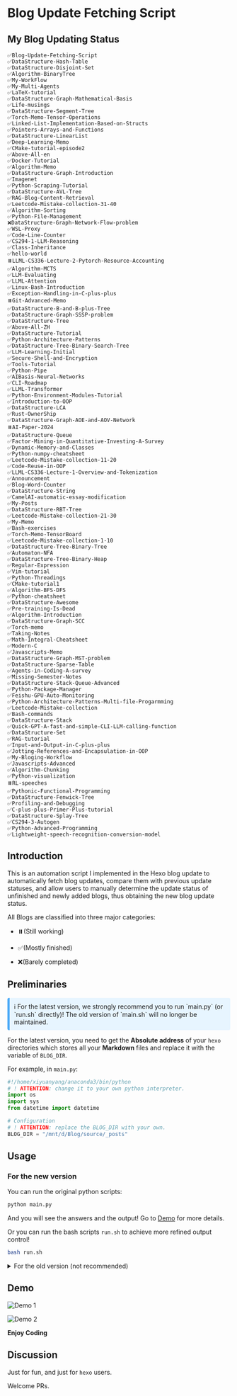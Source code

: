 # Blog Update Fetching Script

## My Blog Updating Status

<!-- BEGIN -->
```text
✅Blog-Update-Fetching-Script
✅DataStructure-Hash-Table
✅DataStructure-Disjoint-Set
✅Algorithm-BinaryTree
✅My-WorkFlow
✅My-Multi-Agents
✅LaTeX-tutorial
✅DataStructure-Graph-Mathematical-Basis
✅Life-musings
✅DataStructure-Segment-Tree
✅Torch-Memo-Tensor-Operations
✅Linked-List-Implementation-Based-on-Structs
✅Pointers-Arrays-and-Functions
✅DataStructure-LinearList
✅Deep-Learning-Memo
✅CMake-tutorial-episode2
✅Above-All-en
✅Docker-Tutorial
✅Algorithm-Memo
✅DataStructure-Graph-Introduction
✅Imagenet
✅Python-Scraping-Tutorial
✅DataStructure-AVL-Tree
✅RAG-Blog-Content-Retrieval
✅Leetcode-Mistake-collection-31-40
✅Algorithm-Sorting
✅Python-File-Management
❌DataStructure-Graph-Network-Flow-problem
✅WSL-Proxy
✅Code-Line-Counter
✅CS294-1-LLM-Reasoning
✅Class-Inheritance
✅hello-world
⏸️LLML-CS336-Lecture-2-Pytorch-Resource-Accounting
✅Algorithm-MCTS
✅LLM-Evaluating
✅LLML-Attention
✅Linux-Bash-Introduction
✅Exception-Handling-in-C-plus-plus
⏸️Git-Advanced-Memo
✅DataStructure-B-and-B-plus-Tree
✅DataStructure-Graph-SSSP-problem
✅DataStructure-Tree
✅Above-All-ZH
✅DataStructure-Tutorial
✅Python-Architecture-Patterns
✅DataStructure-Tree-Binary-Search-Tree
✅LLM-Learning-Initial
✅Secure-Shell-and-Encryption
✅Tools-Tutorial
✅Python-Pipe
✅AIBasis-Neural-Networks
✅CLI-Roadmap
✅LLML-Transformer
✅Python-Environment-Modules-Tutorial
✅Introduction-to-OOP
✅DataStructure-LCA
✅Rust-OwnerShip
✅DataStructure-Graph-AOE-and-AOV-Network
⏸️AI-Paper-2024
✅DataStructure-Queue
✅Factor-Mining-in-Quantitative-Investing-A-Survey
✅Dynamic-Memory-and-Classes
✅Python-numpy-cheatsheet
✅Leetcode-Mistake-collection-11-20
✅Code-Reuse-in-OOP
✅LLML-CS336-Lecture-1-Overview-and-Tokenization
✅Announcement
✅Blog-Word-Counter
✅DataStructure-String
✅CamelAI-automatic-essay-modification
✅My-Posts
✅DataStructure-RBT-Tree
✅Leetcode-Mistake-collection-21-30
✅My-Memo
✅Bash-exercises
✅Torch-Memo-TensorBoard
✅Leetcode-Mistake-collection-1-10
✅DataStructure-Tree-Binary-Tree
✅Automaton-NFA
✅DataStructure-Tree-Binary-Heap
✅Regular-Expression
✅Vim-tutorial
✅Python-Threadings
✅CMake-tutorial1
✅Algorithm-BFS-DFS
✅Python-cheatsheet
✅DataStructure-Awesome
✅Pre-training-Is-Dead
✅Algorithm-Introduction
✅DataStructure-Graph-SCC
✅Torch-memo
✅Taking-Notes
✅Math-Integral-Cheatsheet
✅Modern-C
✅Javascripts-Memo
✅DataStructure-Graph-MST-problem
✅DataStructure-Sparse-Table
✅Agents-in-Coding-A-survey
✅Missing-Semester-Notes
✅DataStructure-Stack-Queue-Advanced
✅Python-Package-Manager
✅Feishu-GPU-Auto-Monitoring
✅Python-Architecture-Patterns-Multi-file-Progarmming
✅Leetcode-Mistake-collection
✅Bash-commands
✅DataStructure-Stack
✅Quick-GPT-A-fast-and-simple-CLI-LLM-calling-function
✅DataStructure-Set
✅RAG-tutorial
✅Input-and-Output-in-C-plus-plus
✅Jotting-References-and-Encapsulation-in-OOP
✅My-Bloging-Workflow
✅Javascripts-Advanced
✅Algorithm-Chunking
✅Python-visualization
⏸️RL-speeches
✅Pythonic-Functional-Programming
✅DataStructure-Fenwick-Tree
✅Profiling-and-Debugging
✅C-plus-plus-Primer-Plus-tutorial
✅DataStructure-Splay-Tree
✅CS294-3-Autogen
✅Python-Advanced-Programming
✅Lightweight-speech-recognition-conversion-model
```
<!-- END -->

## Introduction

This is an automation script I implemented in the Hexo blog update to automatically fetch blog updates, compare them with previous update statuses, and allow users to manually determine the update status of unfinished and newly added blogs, thus obtaining the new blog update status.

All Blogs are classified into three major categories:

- ⏸️(Still working)

- ✅(Mostly finished)

- ❌(Barely completed)

## Preliminaries

<div style="padding: 10px; background-color: #E7F5FF; border-left: 5px solid #4DABF7; border-radius: 4px; margin: 10px 0;">
ℹ️ For the latest version, we strongly recommend you to run `main.py` (or `run.sh` directly)! The old version of `main.sh` will no longer be maintained.
</div>

For the latest version, you need to get the **Absolute address** of your `hexo` directories which stores all your **Markdown** files and replace it with the variable of `BLOG_DIR`.

For example, in `main.py`:

```python
#!/home/xiyuanyang/anaconda3/bin/python
# ! ATTENTION: change it to your own python interpreter.
import os
import sys
from datetime import datetime

# Configuration
# ! ATTENTION: replace the BLOG_DIR with your own.
BLOG_DIR = "/mnt/d/Blog/source/_posts"
```

## Usage

### For the new version

You can run the original python scripts:

```bash
python main.py
```
And you will see the answers and the output! Go to [Demo](#Demo) for more details.

Or you can run the bash scripts `run.sh` to achieve more refined output control!

```bash
bash run.sh
```

<details>
<summary>For the old version (not recommended)</summary>


In `main.sh`, change the directory into your own directory:

```bash
DIR="/mnt/d/Blog/source/_posts"

# Change this line into your own directory!
```

Then create a new dir containing logs.

```bash
touch log
```

You need to initialize `prev.txt` for your own blog!

For this document, please maintain the following format: Each line should include a prefix status emoji and the title name. The prefix status emojis include ✅ and ❌, indicating the completion status of the blog. 

An example text is as follows:  

```
❌AI-Paper-2024
❌AI-indepth-reading-AlexNet
✅Above-All
❌Algorithm-BFS-DFS
✅Algorithm-BinaryTree
❌Algorithm-Chunking
✅Algorithm-Introduction
✅Algorithm-Memo
✅Algorithm-Sorting
✅Bash-commands
✅Bash-exercises
✅C-plus-plus-Primer-Plus-tutorial
✅CMake-tutorial-episode2
✅CMake-tutorial1
✅CS294-1-LLM-Reasoning
```

Please ensure that your output structure maintains alphabetical order. You can use the following command line to achieve this: 

```bash
ls $DIR | grep -v ".*\.md" | grep -v ".*\.sh" > ans.txt
```

You only need to initialize it once! The scripts will update it later.

For **Hexo** Blog users, the directory which stores your Blog posts may be like as follows:

- Several `.md` files
- Several directories which has the same name with `.md` files

The `main.sh` will automatically get all file names using the `grep` command:

```bash
ls $DIR | grep -v ".*\.md" | grep -v ".*\.sh" > ans.txt
```

> `grep -v ".*\.sh"` is because I add several `.sh` files into it. You can modify it with your own needs.

Then, the file will compare the new status with the previous status stored in the `prev.txt`. Then the file will ask users to manually determine the update status of unfinished and newly added blogs.


Finally, the scripts will update `prev.txt` and generate a new blog status named `20250330_200559.txt` and you can see the updated status there!

</details>




## Demo

![Demo 1](./img/demo1.png)

![Demo 2](./img/demo2.png)

**Enjoy Coding**

## Discussion

Just for fun, and just for `hexo` users.

Welcome PRs.